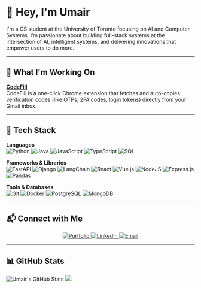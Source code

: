 # 👋 Hey, I'm Umair

I'm a CS student at the University of Toronto focusing on AI and Computer Systems. I’m passionate about building full-stack systems at the intersection of AI, intelligent systems, and delivering innovations that empower users to do more.

---

## 🚀 What I'm Working On

**[CodeFill](https://codefill.uarham.me/)**  
CodeFill is a one-click Chrome extension that fetches and auto-copies verification codes (like OTPs, 2FA codes, login tokens) directly from your Gmail inbox. 

---

## 🧰 Tech Stack

**Languages**  
![Python](https://img.shields.io/badge/python-3670A0?style=for-the-badge&logo=python&logoColor=ffdd54)
![Java](https://img.shields.io/badge/java-%23ED8B00.svg?style=for-the-badge&logo=openjdk&logoColor=white)
![JavaScript](https://img.shields.io/badge/javascript-%23323330.svg?style=for-the-badge&logo=javascript&logoColor=%23F7DF1E)
![TypeScript](https://img.shields.io/badge/typescript-%23007ACC.svg?style=for-the-badge&logo=typescript&logoColor=white)
![SQL](https://img.shields.io/badge/sql-%230074D9.svg?style=for-the-badge&logo=sqlite&logoColor=white)

**Frameworks & Libraries**  
![FastAPI](https://img.shields.io/badge/fastapi-005571?style=for-the-badge&logo=fastapi)
![Django](https://img.shields.io/badge/django-%23092E20.svg?style=for-the-badge&logo=django&logoColor=white)
![LangChain](https://img.shields.io/badge/langchain-%23000000.svg?style=for-the-badge&logo=data:image/svg+xml;base64,PHN2ZyBmaWxsPSJub25lIiBoZWlnaHQ9IjMyIiB2aWV3Qm94PSIwIDAgMzIgMzIiIHdpZHRoPSIzMiIgeG1sbnM9Imh0dHA6Ly93d3cudzMub3JnLzIwMDAvc3ZnIj48cmVjdCB3aWR0aD0iMzIiIGhlaWdodD0iMzIiIHJ4PSIxNiIgZmlsbD0iIzE2YjRhMSIvPjx0ZXh0IHg9IjEwIiB5PSIyMCIgZmlsbD0id2hpdGUiIGZvbnQtc2l6ZT0iMTEiIGZvbnQtZmFtaWx5PSJBcmlhbCI+TExNPC90ZXh0Pjwvc3ZnPg==)
![React](https://img.shields.io/badge/react-%2320232a.svg?style=for-the-badge&logo=react&logoColor=%2361DAFB)
![Vue.js](https://img.shields.io/badge/vuejs-%2335495e.svg?style=for-the-badge&logo=vue.js&logoColor=%234FC08D)
![NodeJS](https://img.shields.io/badge/node.js-6DA55F?style=for-the-badge&logo=node.js&logoColor=white)
![Express.js](https://img.shields.io/badge/express.js-%23404d59.svg?style=for-the-badge&logo=express&logoColor=%2361DAFB)
![Pandas](https://img.shields.io/badge/pandas-%23150458.svg?style=for-the-badge&logo=pandas&logoColor=white)

**Tools & Databases**  
![Git](https://img.shields.io/badge/git-%23F05033.svg?style=for-the-badge&logo=git&logoColor=white)
![Docker](https://img.shields.io/badge/docker-%230db7ed.svg?style=for-the-badge&logo=docker&logoColor=white)
![PostgreSQL](https://img.shields.io/badge/postgresql-%23336791.svg?style=for-the-badge&logo=postgresql&logoColor=white)
![MongoDB](https://img.shields.io/badge/mongodb-%2347A248.svg?style=for-the-badge&logo=mongodb&logoColor=white)

---

## 📬 Connect with Me

<p align="center">
  <a href="https://uarham.me" target="_blank">
    <img src="https://img.shields.io/badge/Portfolio-1abc9c?style=for-the-badge&logo=about-dot-me&logoColor=white" alt="Portfolio" />
  </a>
  <a href="https://linkedin.com/in/umairarham" target="_blank">
    <img src="https://img.shields.io/badge/LinkedIn-0077b5?style=for-the-badge&logo=linkedin&logoColor=white" alt="LinkedIn" />
  </a>
  <a href="mailto:contact@uarham.me" target="_blank">
    <img src="https://img.shields.io/badge/Email-d14836?style=for-the-badge&logo=gmail&logoColor=white" alt="Email" />
  </a>
</p>

---

## 📊 GitHub Stats

![Umair's GitHub Stats](http://github-profile-summary-cards.vercel.app/api/cards/stats?username=umairx25&theme=dark)
![](http://github-profile-summary-cards.vercel.app/api/cards/most-commit-language?username=umairx25&exclude=CSS&theme=dark)


